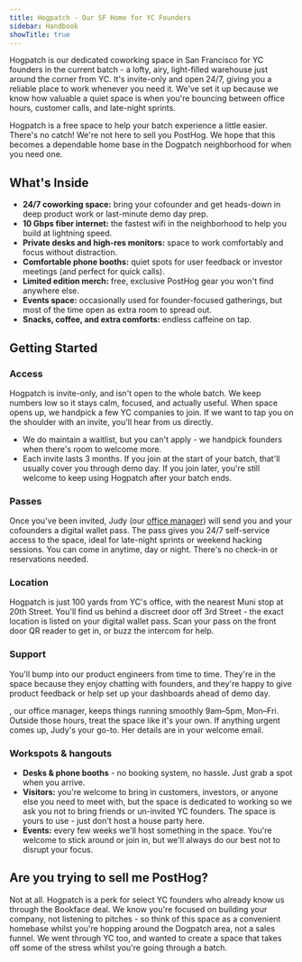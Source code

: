 ```yaml
---
title: Hogpatch - Our SF Home for YC Founders
sidebar: Handbook
showTitle: true
---
```


Hogpatch is our dedicated coworking space in San Francisco for YC founders in the current batch - a lofty, airy, light-filled warehouse just around the corner from YC. It's invite-only and open 24/7, giving you a reliable place to work whenever you need it. We've set it up because we know how valuable a quiet space is when you're bouncing between office hours, customer calls, and late-night sprints.

Hogpatch is a free space to help your batch experience a little easier. There's no catch! We're not here to sell you PostHog. We hope that this becomes a dependable home base in the Dogpatch neighborhood for when you need one.

## What's Inside

* **24/7 coworking space:** bring your cofounder and get heads-down in deep product work or last-minute demo day prep.
* **10 Gbps fiber internet:** the fastest wifi in the neighborhood to help you build at lightning speed.
* **Private desks and high-res monitors:** space to work comfortably and focus without distraction.
* **Comfortable phone booths:** quiet spots for user feedback or investor meetings (and perfect for quick calls).
* **Limited edition merch:** free, exclusive PostHog gear you won't find anywhere else.
* **Events space:** occasionally used for founder-focused gatherings, but most of the time open as extra room to spread out.
* **Snacks, coffee, and extra comforts:** endless caffeine on tap.

## Getting Started

### Access

Hogpatch is invite-only, and isn't open to the whole batch. We keep numbers low so it stays calm, focused, and actually useful. When space opens up, we handpick a few YC companies to join. If we want to tap you on the shoulder with an invite, you'll hear from us directly.

* We do maintain a waitlist, but you can't apply - we handpick founders when there's room to welcome more.
* Each invite lasts 3 months. If you join at the start of your batch, that'll usually cover you through demo day. If you join later, you're still welcome to keep using Hogpatch after your batch ends.

### Passes

Once you've been invited, Judy (our [office manager](https://posthog.com/community/profiles/36433)) will send you and your cofounders a digital wallet pass. The pass gives you 24/7 self-service access to the space, ideal for late-night sprints or weekend hacking sessions. You can come in anytime, day or night. There's no check-in or reservations needed.

### Location

Hogpatch is just 100 yards from YC's office, with the nearest Muni stop at 20th Street. You'll find us behind a discreet door off 3rd Street - the exact location is listed on your digital wallet pass. Scan your pass on the front door QR reader to get in, or buzz the intercom for help.

### Support

You'll bump into our product engineers from time to time. They're in the space because they enjoy chatting with founders, and they're happy to give product feedback or help set up your dashboards ahead of demo day.

<TeamMember name="Judy Opperwall" photo />, our office manager, keeps things running smoothly 9am–5pm, Mon–Fri. Outside those hours, treat the space like it's your own. If anything urgent comes up, Judy's your go-to. Her details are in your welcome email.

### Workspots & hangouts

* **Desks & phone booths** - no booking system, no hassle. Just grab a spot when you arrive.
* **Visitors:** you're welcome to bring in customers, investors, or anyone else you need to meet with, but the space is dedicated to working so we ask you not to bring friends or un-invited YC founders. The space is yours to use - just don't host a house party here.
* **Events:** every few weeks we'll host something in the space. You're welcome to stick around or join in, but we'll always do our best not to disrupt your focus.

## Are you trying to sell me PostHog?

Not at all. Hogpatch is a perk for select YC founders who already know us through the Bookface deal. We know you're focused on building your company, not listening to pitches - so think of this space as a convenient homebase whilst you're hopping around the Dogpatch area, not a sales funnel. We went through YC too, and wanted to create a space that takes off some of the stress whilst you're going through a batch.
